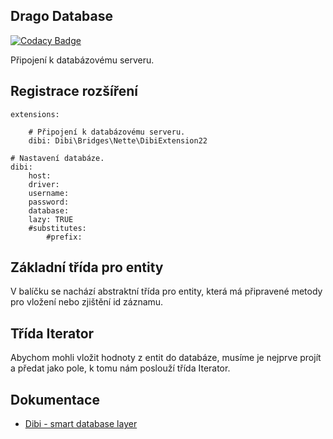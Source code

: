 ## Drago Database

[![Codacy Badge](https://api.codacy.com/project/badge/Grade/0a573beafc964543af530617a71467fd)](https://www.codacy.com/app/accgit/database?utm_source=github.com&utm_medium=referral&utm_content=drago-ex/database&utm_campaign=badger)

Připojení k databázovému serveru.

## Registrace rozšíření

```
extensions:

	# Připojení k databázovému serveru.
	dibi: Dibi\Bridges\Nette\DibiExtension22

# Nastavení databáze.
dibi:
	host:
	driver:
	username:
	password:
	database:
	lazy: TRUE
	#substitutes:
		#prefix:
```

## Základní třída pro entity

V balíčku se nachází abstraktní třída pro entity, která má připravené metody pro vložení nebo zjištění id záznamu.

## Třída Iterator

Abychom mohli vložit hodnoty z entit do databáze, musíme je nejprve projít a předat jako pole, k tomu nám poslouží třída Iterator.

## Dokumentace
- [Dibi - smart database layer](https://github.com/dg/dibi)
